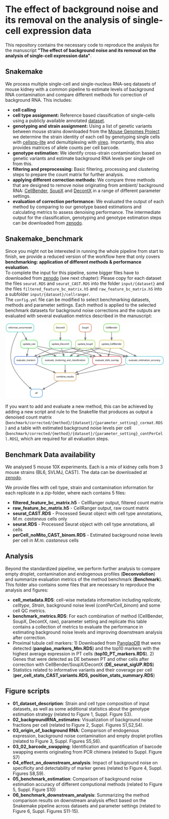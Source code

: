 # The effect of background noise and its removal on the analysis of single-cell expression data

This repository contains the necessary code to reproduce the analysis for the manuscript **"The effect of background noise and its removal on the analysis of single-cell expression data"**.

## Snakemake

We process multiple single-cell and single-nucleus RNA-seq datasets of mouse kidney with a common pipeline to estimate levels of background RNA contamination and compare different methods for correction of background RNA. This includes:  
- **cell calling**  
- **cell type assignment:** Reference based classification of single-cells using a publicly available annotated [dataset](https://genomebiology.biomedcentral.com/articles/10.1186/s13059-020-02048-6).
- **genotyping and strain assignment:** Using a list of genetic variants between mouse strains downloaded from the [Mouse Genomes Project](https://www.sanger.ac.uk/data/mouse-genomes-project//) we determine the strain identity of each cell by genotyping single cells with [cellsnp-lite](https://cellsnp-lite.readthedocs.io/) and demultiplexing with [vireo](https://vireosnp.readthedocs.io/). Importantly, this also provides matrices of allele counts per cell barcode. 
- **genotype estimation:** We identify cross-strain contamination based on genetic variants and estimate background RNA levels per single cell from this.
- **filtering and preprocessing:** Basic filtering, processing and clustering steps to prepare the count matrix for further analysis.
- **applying different correction methods:** We compare three methods that are designed to remove noise originating from ambient/ background RNA: [CellBender](https://www.biorxiv.org/content/10.1101/791699v1), [SoupX](https://doi.org/10.1093/gigascience/giaa151) and [DecontX](https://genomebiology.biomedcentral.com/articles/10.1186/s13059-020-1950-6) in a range of different parameter settings. 
- **evaluation of correction performance:** We evaluated the output of each method by comparing to our genotype based estimations and calculating metrics to assess denoising performance.
The intermediate output for the classification, genotyping and genotype estimation steps can be downloaded from [zenodo](https://zenodo.org/records/15006097). 

## Snakemake_benchmark

Since you might not be interested in running the whole pipeline from start to finish, we provide a reduced version of the workflow here that only covers **benchmarking: application of different methods & performance evaluation**.   
To complete the input for this pipeline, some bigger files have to downloaded from [zenodo](https://zenodo.org/record/7328632#.Y3YMtOzML0s) (see next chapter): Please copy for each dataset the files `seurat.RDS` and `seurat_CAST.RDS` into the folder `input/{dataset}` and the files `filtered_feature_bc_matrix.h5` and `raw_feature_bc_matrix.h5` into a subfolder `input/{dataset}/cellranger`.  
The `config.yml` file can be modified to select benchmarking datasets, methods and parameter settings. Each method is applied to the selected benchmark datasets for background noise corrections and the outputs are evaluated with several evaluation metrics described in the manuscript: 

![workflow](https://github.com/Hellmann-Lab/scRNA-seq_Contamination/blob/main/Snakemake_benchmark/rulegraph.svg?raw=true)

If you want to add and evaluate a new method, this can be achieved by adding a new script and rule to the Snakefile that produces as output a denoised count matrix (`benchmark/corrected/{method}/{dataset}/{parameter_setting}_cormat.RDS`) and a table with estimated background noise levels per cell (`benchmark/corrected/{method}/{dataset}/{parameter_setting}_contPerCell.RDS`), which are required for all evaluation steps. 


## Benchmark Data availability
We analysed 5 mouse 10X experiments. Each is a mix of kidney cells from 3 mouse strains (BL6, SVLMJ, CAST). The data can be downloaded at [zenodo](https://zenodo.org/record/7328632#.Y3YMtOzML0s).

We provide files with cell type, strain and contamination information for each replicate in a zip-folder, where each contains 5 files:

- **filtered_feature_bc_matrix.h5** - CellRanger output, filtered count matrix
- **raw_feature_bc_matrix.h5** - CellRanger output, raw count matrix
- **seurat_CAST.RDS** - Processed Seurat object with cell type annotations, *M.m. castaneus* cells only
- **seurat.RDS** - Processed Seurat object with cell type annotations, all cells
- **perCell_noMito_CAST_binom.RDS** - Estimated background noise levels per cell in *M.m. castaneus* cells

## Analysis

Beyond the standardized pipeline, we perform further analysis to compare empty droplet, contamination and endogenous profiles (**Deconvolution**) and summarize evaluation metrics of the method benchmark (**Benchmark**).  
This folder also contains some files that are necessary to reproduce the analysis and figures:   
- **cell_metadata.RDS**: cell-wise metadata information including *replicate*, *celltype*, *Strain*, background noise level (*contPerCell_binom*) and some cell QC metrics.  
- **benchmark_metrics.RDS**: For each combination of method (CellBender, SoupX, DecontX, raw), parameter setting and replicate this table contains a collection of metrics to evaluate the performance in estimating background noise levels and improving downstream analysis after correction. 
- Proximal tubule cell markers: 1) Downloaded from [PanglaoDB](https://panglaodb.se/markers.html?cell_type=%27Proximal%20tubule%20cells%27) that were detected (**panglao_markers_Mm.RDS**) and the top10 markers with the highest average expression in PT cells (**top10_PT_markers.RDS**). 2) Genes that were detected as DE between PT and other cells after correction with CellBender/SoupX/DecontX (**DE_seurat_sigUP.RDS**)
- Statistics related to informative variants and their coverage per cell (**per_cell_stats_CAST_variants.RDS, position_stats_summary.RDS**)

## Figure scripts

- **01_dataset_description**: Strain and cell type composition of input datasets, as well as some additional statistics about the genotype estimation strategy (related to Figure 1, Suppl. Figure S3). 
- **02_backgroundRNA_estimates**: Visualization of background noise fractions per cell (related to Figure 2, Suppl. Figures S1,S2,S4).
- **03_origin_of_background RNA**: Comparison of endogenous expression, background noise contamination and empty droplet profiles (related to Figure 3, Suppl. Figures S5,S6).
- **03_02_barcode_swapping**: Identification and quantification of barcode swapping events originating from PCR chimera (related to Suppl. Figure S7)
- **04_effect_on_downstream_analysis**: Impact of background noise on specificity and detectability of marker genes (related to Figure 4, Suppl. Figures S8,S9).
- **05_benchmark_estimation**: Comparison of background noise estimation accuracy of different computional methods (related to Figure 5, Suppl. Figure S10)
- **06_benchmark_downstream_analysis**: Summarizing the method comparison results on downstream analysis effect based on the Snakemake pipeline across datasets and parameter settings (related to Figure 6, Suppl. Figures S11-15). 
